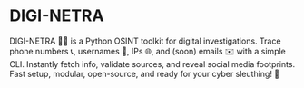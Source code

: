 # DIGI-NETRA
DIGI-NETRA 🕵️‍♂️ is a Python OSINT toolkit for digital investigations. Trace phone numbers 📞, usernames 👤, IPs 🌐, and (soon) emails ✉️ with a simple CLI. Instantly fetch info, validate sources, and reveal social media footprints. Fast setup, modular, open-source, and ready for your cyber sleuthing! 🚀

